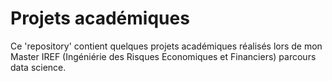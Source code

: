 # Projets académiques
Ce 'repository' contient quelques projets académiques réalisés lors de mon Master IREF (Ingéniérie des Risques Economiques et Financiers) parcours data science.
